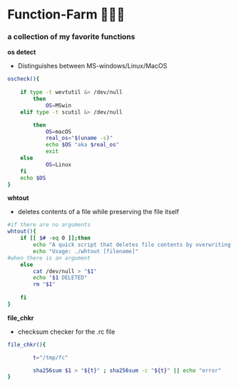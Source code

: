 # Function-Farm 🐔🐮🐷
### a collection of my favorite functions 

**os detect**
- Distinguishes between MS-windows/Linux/MacOS
```bash
oscheck(){
	
	if type -t wevtutil &> /dev/null
		then
			OS=MSwin
	elif type -t scutil &> /dev/null

		then
    		OS=macOS
   			real_os="$(uname -s)"
			echo $OS "aka $real_os"
			exit 
	else 
    		OS=Linux
	fi
	echo $OS
}
```

**whtout**
- deletes contents of a file while preserving the file itself
```bash
#if there are no arguments
whtout(){
	if [[ $# -eq 0 ]];then
		echo "A quick script that deletes file contents by overwriting /n"
		echo "Usage: ./whtout [filename]"		
#when there is an argument
	else
		cat /dev/null > "$1"
		echo "$1 DELETED"
		rm "$1"
			
	fi
}
```
**file_chkr**
- checksum checker for the .rc file 
```bash
file_chkr(){

        t="/tmp/fc"

        sha256sum $1 > "${t}" ; sha256sum -c "${t}" || echo "error"
}
```